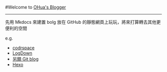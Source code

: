 #Welcome to [OHua's Blogger](https://ohua.github.io/Blogger)

---

先用 Mkdocs 來建置 bolg 放在 GitHub 的靜態網頁上玩玩，將來打算轉去其他更便利的空間

e.g.

* [codrspace](http://codrspace.com/)
* [LogDown](http://logdown.com/)
* [另類 Git blog](https://github.com/lifesinger/blog/issues)
* [Hexo](https://hexo.io/zh-tw/index.html)



